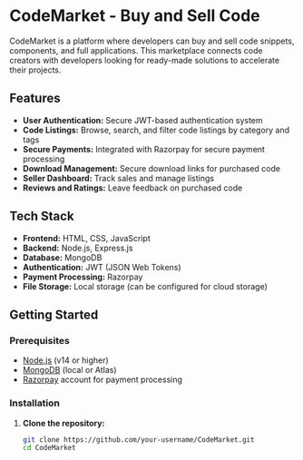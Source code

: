 # CodeMarket - Buy and Sell Code

CodeMarket is a platform where developers can buy and sell code snippets, components, and full applications. This marketplace connects code creators with developers looking for ready-made solutions to accelerate their projects.

## Features
- **User Authentication:** Secure JWT-based authentication system  
- **Code Listings:** Browse, search, and filter code listings by category and tags  
- **Secure Payments:** Integrated with Razorpay for secure payment processing  
- **Download Management:** Secure download links for purchased code  
- **Seller Dashboard:** Track sales and manage listings  
- **Reviews and Ratings:** Leave feedback on purchased code  

## Tech Stack
- **Frontend:** HTML, CSS, JavaScript  
- **Backend:** Node.js, Express.js  
- **Database:** MongoDB  
- **Authentication:** JWT (JSON Web Tokens)  
- **Payment Processing:** Razorpay  
- **File Storage:** Local storage (can be configured for cloud storage)  

## Getting Started

### Prerequisites
- [Node.js](https://nodejs.org/) (v14 or higher)  
- [MongoDB](https://www.mongodb.com/) (local or Atlas)  
- [Razorpay](https://razorpay.com/) account for payment processing  

### Installation
1. **Clone the repository:**
   ```sh
   git clone https://github.com/your-username/CodeMarket.git
   cd CodeMarket
